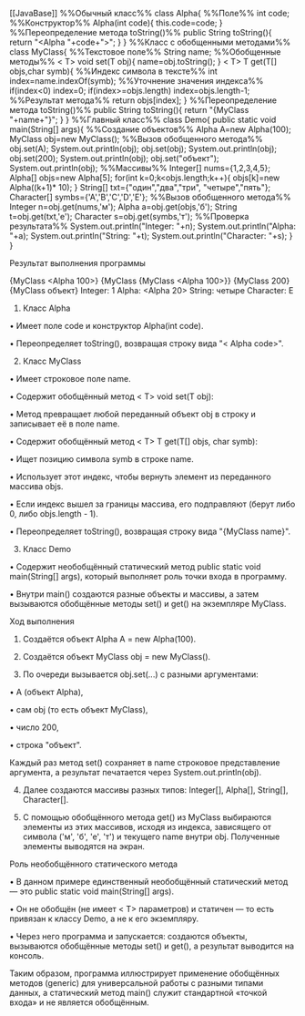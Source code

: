 [[JavaBase]]
%%Обычный класс%%
class Alpha{
%%Поле%%
	int code;
%%Конструктор%%
	Alpha(int code){
		this.code=code;
	}
%%Переопределение метода toString()%%
	public String toString(){
		return "<Alpha "+code+">";
	}
}
%%Класс с обобщенными методами%%
class MyClass{
%%Текстовое поле%%
	String name;
%%Обобщенные методы%%
	< T> void set(T obj){
		name=obj.toString();
	}
	< T> T get(T[] objs,char symb){
%%Индекс символа в тексте%%
		int index=name.indexOf(symb);
%%Уточнение значения индекса%%
		if(index<0) index=0;
		if(index>=objs.length) index=objs.length-1;
%%Результат метода%%
		return objs[index];
	}
%%Переопределение метода toString()%%
	public String toString(){
		return "{MyClass "+name+"}";
	}
}
%%Главный класс%%
class Demo{
	public static void main(String[] args){
%%Создание объектов%%
		Alpha A=new Alpha(100);
		MyClass obj=new MyClass();
%%Вызов обобщенного метода%%
		obj.set(A);
		System.out.println(obj);
		obj.set(obj);
		System.out.println(obj);
		obj.set(200);
		System.out.println(obj);
		obj.set("объект");
		System.out.println(obj);
%%Массивы%%
		Integer[] nums={1,2,3,4,5};
		Alpha[] objs=new Alpha[5];
		for(int k=0;k<objs.length;k++){
			objs[k]=new Alpha((k+1)* 10);
		}
		String[] txt={"один","два","три",
		"четыре","пять"};
		Character[] symbs={'A','B','C','D','E'};
%%Вызов обобщенного метода%%
		Integer n=obj.get(nums,'м');
		Alpha a=obj.get(objs,'б');
		String t=obj.get(txt,'е');
		Character s=obj.get(symbs,'т');
%%Проверка результата%%
		System.out.println("Integer: "+n);
		System.out.println("Alpha: "+a);
		System.out.println("String: "+t);
		System.out.println("Character: "+s);
	}
}

Результат выполнения программы 

{MyClass <Alpha 100>}
{MyClass {MyClass <Alpha 100>}}
{MyClass 200}
{MyClass объект}
Integer: 1
Alpha: <Alpha 20>
String: четыре
Character: E




1. Класс Alpha

• Имеет поле code и конструктор Alpha(int code).

• Переопределяет toString(), возвращая строку вида "< Alpha code>".

2. Класс MyClass

• Имеет строковое поле name.

• Содержит обобщённый метод < T> void set(T obj):

• Метод превращает любой переданный объект obj в строку и записывает её в поле name.

• Содержит обобщённый метод < T> T get(T[] objs, char symb):

• Ищет позицию символа symb в строке name.

• Использует этот индекс, чтобы вернуть элемент из переданного массива objs.

• Если индекс вышел за границы массива, его подправляют (берут либо 0, либо objs.length - 1).

• Переопределяет toString(), возвращая строку вида "{MyClass name}".

3. Класс Demo

• Содержит необобщённый статический метод public static void main(String[] args), который выполняет роль точки входа в программу.

• Внутри main() создаются разные объекты и массивы, а затем вызываются обобщённые методы set() и get() на экземпляре MyClass.

  

Ход выполнения

  

1. Создаётся объект Alpha A = new Alpha(100).

2. Создаётся объект MyClass obj = new MyClass().

3. По очереди вызывается obj.set(...) с разными аргументами:

• A (объект Alpha),

• сам obj (то есть объект MyClass),

• число 200,

• строка "объект".

Каждый раз метод set() сохраняет в name строковое представление аргумента, а результат печатается через System.out.println(obj).

4. Далее создаются массивы разных типов: Integer[], Alpha[], String[], Character[].

5. С помощью обобщённого метода get() из MyClass выбираются элементы из этих массивов, исходя из индекса, зависящего от символа ('м', 'б', 'е', 'т') и текущего name внутри obj. Полученные элементы выводятся на экран.

  

Роль необобщённого статического метода

  

• В данном примере единственный необобщённый статический метод — это public static void main(String[] args).

• Он не обобщён (не имеет < T> параметров) и статичен — то есть привязан к классу Demo, а не к его экземпляру.

• Через него программа и запускается: создаются объекты, вызываются обобщённые методы set() и get(), а результат выводится на консоль.

  

Таким образом, программа иллюстрирует применение обобщённых методов (generic) для универсальной работы с разными типами данных, а статический метод main() служит стандартной «точкой входа» и не является обобщённым.
